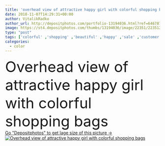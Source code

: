 ```yaml
---
title: 'overhead view of attractive happy girl with colorful shopping bags'
date: 2018-11-07T14:29:31+00:00
author: VitalikRadko
author_url: http://depositphotos.com/portfolio-13194036.html?ref=64678756
image: https://st4.depositphotos.com/thumbs/13194036/image/22351/223512052/api_thumb_450.jpg?forcejpeg=true
type: "post"
tags: ['colorful' ,'shopping' ,'beautiful' ,'happy' ,'sale' ,'customer' ,'person' ,'girl' ,'female' ,'smiling' ,'people' ,'happiness' ,'caucasian' ,'style' ,'fashion' ,'elegant' ,'stylish' ,'woman' ,'indoors' ,'trendy' ,'blonde' ,'attractive' ,'shopper' ,'fashionable' ,'shopaholic' ,'copy space' ,'young adult' ,'shopping bags' ,'shopping mall' ,'shopping center' ,'overhead view' ]
categories: 
  - color
---
```

<div aling="center">
            <font size="60"> Overhead view of attractive happy girl with colorful shopping bags</font>   
</div>
<div>
    <a href='https://depositphotos.com/223512052/stock-photo-overhead-view-attractive-happy-girl.html?ref=64678756' target=_blank > Go "Depositphotos" to get lage size of this picture ->
        <img href='https://depositphotos.com/223512052/stock-photo-overhead-view-attractive-happy-girl.html?ref=64678756' src='https://st4.depositphotos.com/13194036/22351/i/950/depositphotos_223512052-stock-photo-overhead-view-attractive-happy-girl.jpg?forcejpeg=true' alt='Overhead view of attractive happy girl with colorful shopping bags' >
    </a>
</div>

